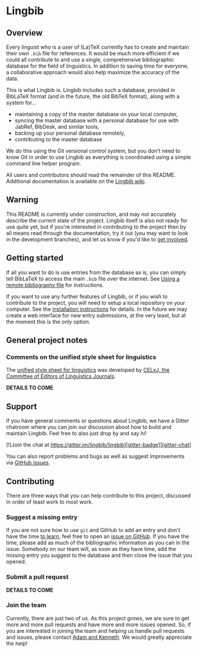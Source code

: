 # Lingbib

## Overview

Every linguist who is a user of (La)TeX currently has to create and maintain their own `.bib` file for references. It would be much more efficient if we could all contribute to and use a single, comprehensive bibliographic database for the field of linguistics. In addition to saving time for everyone, a collaborative approach would also help maximize the accuracy of the data.

This is what Lingbib is. Lingbib includes such a database, provided in BibLaTeX format (and in the future, the old BibTeX format), along with a system for...
* maintaining a copy of the master database on your local computer,
* syncing the master database with a personal database for use with JabRef, BibDesk, and similar tools,
* backing up your personal database remotely,
* contributing to the master database

We do this using the Git versional control system, but you don't need to know Git in order to use Lingbib as everything is coordinated using a simple command line helper program.

All users and contributors should read the remainder of this README. Additional documentation is available on the [Lingbib wiki][wiki].

## Warning

This README is currently under construction, and may not accurately describe the current state of the project. Lingbib itself is also not ready for use quite yet, but if you're interested in contributing to the project then by all means read through the documentation, try it out (you may want to look in the development branches), and let us know if you'd like to [get involved](#contributing).

## Getting started

If all you want to do is use entries from the database as is, you can simply tell BibLaTeX to access the main `.bib` file over the internet. See [Using a remote bibliography file][remote-bibfile] for instructions.

If you want to use any further features of Lingbib, or if you wish to contribute to the project, you will need to setup a local repository on your computer. See the [installation instructions][install] for details. In the future we may create a web interface for new entry submissions, at the very least, but at the moment this is the only option.

## General project notes

### Comments on the unified style sheet for linguistics

The [unified style sheet for linguistics][uss] was developed by [CELxJ, the Committee of Editors of Linguistics Journals][CELxJ].

**DETAILS TO COME**

## Support

If you have general comments or questions about Lingbib, we have a Gitter chatroom where you can join our discussion about how to build and maintain Lingbib. Feel free to also just drop by and say *hi*!

[![Join the chat at https://gitter.im/lingbib/lingbib][gitter-badge]][gitter-chat]

You can also report problems and bugs as well as suggest improvements via [GitHub issues][issue].

## Contributing

There are three ways that you can help contribute to this project, discussed in order of least work to most work.

### Suggest a missing entry

If you are not sure how to use `git` and GitHub to add an entry and don't have the time [to learn][pr], feel free to open an [issue on GitHub][issue]. If you have the time, please add as much of the bibliographic information as you can in the issue. Somebody on our team will, as soon as they have time, add the missing entry you suggest to the database and then close the issue that you opened.

### Submit a pull request

**DETAILS TO COME**

### Join the team

Currently, there are just two of us. As this project grows, we are sure to get more and more pull requests and have more and more issues opened. So, if you are interested in joining the team and helping us handle pull requests and issues, please contact [Adam and Kenneth][email]. We would greatly appreciate the help!

[lingbib]: https://github.com/lingbib/lingbib
[wiki]: https://github.com/lingbib/lingbib/wiki
[remote-bibfile]: https://github.com/lingbib/lingbib/wiki/Using-a-remote-bibliography-file
[install]: https://github.com/lingbib/lingbib/wiki/Setup-instructions
[phil]: #philosophy
[ussl]: #comments-on-the-unified-style-sheet-for-linguistics
[uss]: http://celxj.org/downloads/UnifiedStyleSheet.pdf
[CELxJ]: http://celxj.org/
[use]: https://github.com/lingbib/lingbib#using-the-bib-file
[contrib]: #contributing
[pr]: #submit-a-pull-request
[gitter-chat]: https://gitter.im/lingbib/support?utm_source=badge&utm_medium=badge&utm_campaign=pr-badge&utm_content=badge
[gitter-badge]: https://badges.gitter.im/Join%20Chat.svg
[issue]: https://github.com/lingbib/lingbib/issues
[email]: mailto:adam.liter@gmail.com,khanson679@gmail.com
